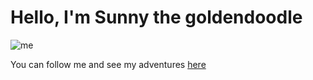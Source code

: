 # Hello, I'm Sunny the goldendoodle 

![me](https://i.pinimg.com/564x/6f/39/2e/6f392e06260a43c659426437c0616a3b.jpg)

You can follow me and see my adventures [here](https://instagram.com/dood_its_sunny)


